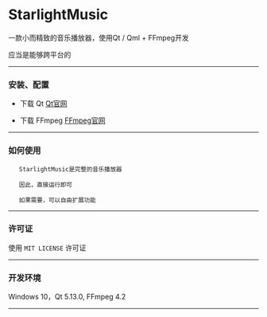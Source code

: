 ﻿# StarlightMusic

  一款小而精致的音乐播放器，使用Qt / Qml + FFmpeg开发
 
  应当是能够跨平台的

------
### 安装、配置 

 - 下载 Qt [Qt官网](https://www.qt.io/)

 - 下载 FFmpeg [FFmpeg官网](https://www.ffmpeg.org/)

------

### 如何使用

```
   StarlightMusic是完整的音乐播放器
   
   因此，直接运行即可

   如果需要，可以自由扩展功能

```
------
### 许可证

   使用 `MIT LICENSE` 许可证

------
### 开发环境

  Windows 10，Qt 5.13.0, FFmpeg 4.2

------
